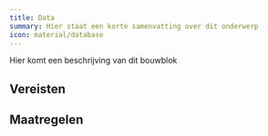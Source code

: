 ```yaml
---
title: Data
summary: Hier staat een korte samenvatting over dit onderwerp
icon: material/database
---
```


Hier komt een beschrijving van dit bouwblok

## Vereisten

<!-- list_vereisten bouwblok/data -->

## Maatregelen

<!-- list_maatregelen bouwblok/data -->